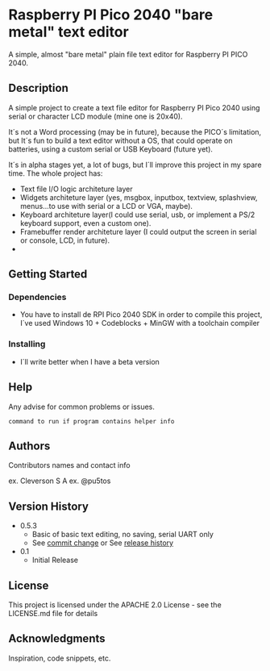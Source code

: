 # Raspberry PI Pico 2040 "bare metal" text editor

A simple, almost "bare metal" plain file text editor for Raspberry PI PICO 2040.

## Description

A simple project to create a text file editor for Raspberry PI Pico 2040 using serial or character LCD module (mine one is 20x40).

It´s not a Word processing (may be in future), because the PICO´s limitation, but It´s fun to build a text editor without a OS, that could operate on batteries, using a custom serial or USB Keyboard (future yet).

It´s in alpha stages yet, a lot of bugs, but I´ll improve this project in my spare time. The whole project has:

- Text file I/O logic architeture layer
- Widgets architeture layer (yes, msgbox, inputbox, textview, splashview, menus...to use with serial or a LCD or VGA, maybe).
- Keyboard architeture layer(I could use serial, usb, or implement a PS/2 keyboard support, even a custom one).
- Framebuffer render architeture layer (I could output the screen in serial or console, LCD, in future).
- 

## Getting Started

### Dependencies

* You have to install de RPI Pico 2040 SDK in order to compile this project, I´ve used Windows 10 + Codeblocks + MinGW with a toolchain compiler

### Installing

* I´ll write better when I have a beta version

## Help

Any advise for common problems or issues.
```
command to run if program contains helper info
```

## Authors

Contributors names and contact info

ex. Cleverson S A
ex. @pu5tos

## Version History

* 0.5.3
    * Basic of basic text editing, no saving, serial UART only
    * See [commit change]() or See [release history]()
* 0.1
    * Initial Release

## License

This project is licensed under the APACHE 2.0 License - see the LICENSE.md file for details

## Acknowledgments

Inspiration, code snippets, etc.

